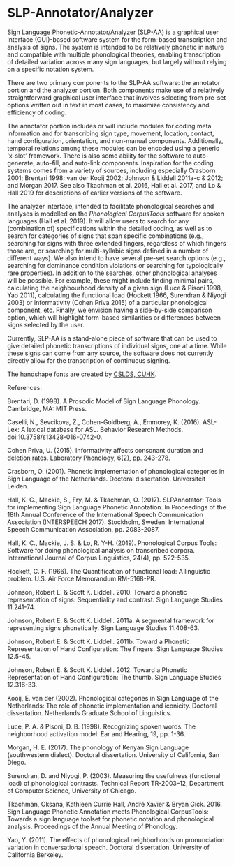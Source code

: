 # SLP-Annotator/Analyzer

Sign Language Phonetic-Annotator/Analyzer (SLP-AA) is a graphical user interface (GUI)-based software system for the form-based transcription and analysis of signs. The system is intended to be relatively phonetic in nature and compatible with multiple phonological theories, enabling transcription of detailed variation across many sign languages, but largely without relying on a specific notation system. 

There are two primary components to the SLP-AA software: the annotator portion and the analyzer portion. Both components make use of a relatively straightforward graphical user interface that involves selecting from pre-set options written out in text in most cases, to maximize consistency and efficiency of coding.

The annotator portion includes or will include modules for coding meta information and for transcribing sign type, movement, location, contact, hand configuration, orientation, and non-manual components. Additionally, temporal relations among these modules can be encoded using a generic ‘x-slot’ framework. There is also some ability for the software to auto-generate, auto-fill, and auto-link components. Inspiration for the coding systems comes from a variety of sources, including especially Crasborn 2001; Brentari 1998; van der Kooij 2002; Johnson & Liddell 2011a-c & 2012; and Morgan 2017. See also Tkachman et al. 2016, Hall et al. 2017, and Lo & Hall 2019 for descriptions of earlier versions of the software.

The analyzer interface, intended to facilitate phonological searches and analyses is modelled on the _Phonological CorpusTools_ software for spoken languages (Hall et al. 2019). It will allow users to search for any (combination of) specifications within the detailed coding, as well as to search for categories of signs that span specific combinations (e.g., searching for signs with three extended fingers, regardless of which fingers those are, or searching for multi-syllabic signs defined in a number of different ways). We also intend to have several pre-set search options (e.g., searching for dominance condition violations or searching for typologically rare properties). In addition to the searches, other phonological analyses will be possible. For example, these might include finding minimal pairs, calculating the neighbourhood density of a given sign (Luce & Pisoni 1998, Yao 2011), calculating the functional load (Hockett 1966, Surendran & Niyogi 2003) or informativity (Cohen Priva 2015) of a particular phonological component, etc. Finally, we envision having a side-by-side comparison option, which will highlight form-based similarities or differences between signs selected by the user.

Currently, SLP-AA is a stand-alone piece of software that can be used to give detailed phonetic transcriptions of individual signs, one at a time. While these signs can come from any source, the software does not currently directly allow for the transcription of continuous signing. 

The handshape fonts are created by <a href="http://www.cslds.org/v4/resources.php?id=1">CSLDS, CUHK</a>.


References:

Brentari, D. (1998). A Prosodic Model of Sign Language Phonology. Cambridge, MA: MIT Press.

Caselli, N., Sevcikova, Z., Cohen-Goldberg, A., Emmorey, K. (2016). ASL-Lex: A lexical database for ASL. Behavior Research Methods. doi:10.3758/s13428-016-0742-0.

Cohen Priva, U. (2015). Informativity affects consonant duration and deletion rates. Laboratory Phonology, 6(2), pp. 243-278.

Crasborn, O. (2001). Phonetic implementation of phonological categories in Sign Language of the Netherlands. Doctoral dissertation. Universiteit Leiden.

Hall, K. C., Mackie, S., Fry, M. & Tkachman, O. (2017). SLPAnnotator: Tools for implementing Sign Language Phonetic Annotation. In Proceedings of the 18th Annual Conference of the International Speech Communication Association (INTERSPEECH 2017). Stockholm, Sweden: International Speech Communication Association, pp. 2083-2087.

Hall, K. C., Mackie, J. S. & Lo, R. Y-H. (2019). Phonological Corpus Tools: Software for doing phonological analysis on transcribed corpora. International Journal of Corpus Linguistics, 24(4), pp. 522-535.

Hockett, C. F. (1966). The Quantification of functional load: A linguistic problem. U.S. Air Force Memorandum RM-5168-PR.

Johnson, Robert E. & Scott K. Liddell. 2010. Toward a phonetic representation of signs: Sequentiality and contrast. Sign Language Studies 11.241-74.

Johnson, Robert E. & Scott K. Liddell. 2011a. A segmental framework for representing signs phonetically. Sign Language Studies 11.408-63.

Johnson, Robert E. & Scott K. Liddell. 2011b. Toward a Phonetic Representation of Hand Configuration: The fingers. Sign Language Studies 12.5-45.

Johnson, Robert E. & Scott K. Liddell. 2012. Toward a Phonetic Representation of Hand Configuration: The thumb. Sign Language Studies 12.316-33.

Kooij, E. van der (2002). Phonological categories in Sign Language of the Netherlands: The role of phonetic implementation and iconicity. Doctoral dissertation. Netherlands Graduate School of Linguistics.

Luce, P. A. & Pisoni, D. B. (1998). Recognizing spoken words: The neighborhood activation model. Ear and Hearing, 19, pp. 1-36.

Morgan, H. E. (2017). The phonology of Kenyan Sign Language (southwestern dialect). Doctoral dissertation. University of California, San Diego.

Surendran, D. and Niyogi, P. (2003). Measuring the usefulness (functional load) of phonological contrasts. Technical Report TR-2003–12, Department of Computer Science, University of Chicago.

Tkachman, Oksana, Kathleen Currie Hall, André Xavier & Bryan Gick. 2016. Sign Language Phonetic Annotation meets Phonological CorpusTools: Towards a sign language toolset for phonetic notation and phonological analysis. Proceedings of the Annual Meeting of Phonology.

Yao, Y. (2011). The effects of phonological neighborhoods on pronunciation variation in conversational speech. Doctoral dissertation. University of California Berkeley.

